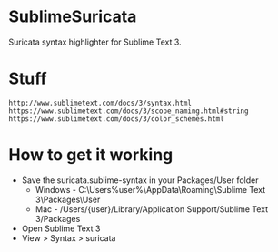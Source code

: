 # SublimeSuricata
Suricata syntax highlighter for Sublime Text 3.


# Stuff
    http://www.sublimetext.com/docs/3/syntax.html
    https://www.sublimetext.com/docs/3/scope_naming.html#string
    https://www.sublimetext.com/docs/3/color_schemes.html

# How to get it working
- Save the suricata.sublime-syntax in your Packages/User folder
  - Windows - C:\Users\%user%\AppData\Roaming\Sublime Text 3\Packages\User
  - Mac - /Users/{user}/Library/Application Support/Sublime Text 3/Packages
- Open Sublime Text 3
- View > Syntax > suricata
